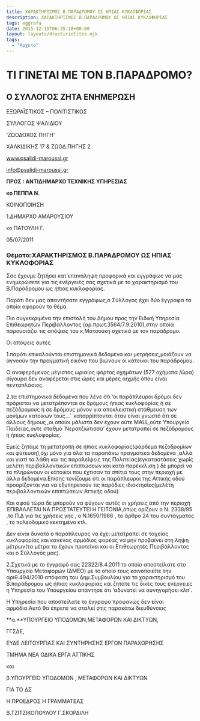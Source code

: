 ```yaml
---
title: ΧΑΡΑΚΤΗΡΙΣΜΟΣ Β.ΠΑΡΑΔΡΟΜΟΥ ΩΣ ΗΠΙΑΣ ΚΥΚΛΟΦΟΡΙΑΣ
description: ΧΑΡΑΚΤΗΡΙΣΜΟΣ Β.ΠΑΡΑΔΡΟΜΟΥ ΩΣ ΗΠΙΑΣ ΚΥΚΛΟΦΟΡΙΑΣ
tags: eggrafa
date: 2015-12-15T06:35:18+00:00
layout: layouts/drastiriotites.njk
tags:
  - "Αρχείο"
---
```


# ΤΙ ΓΙΝΕΤΑΙ ΜΕ ΤΟΝ Β.ΠΑΡΑΔΡΟΜΟ?

## Ο ΣΥΛΛΟΓΟΣ ΖΗΤΑ ΕΝΗΜΕΡΩΣΗ

<!-- excerpt -->

ΕΞΩΡΑΪΣΤΙΚΟΣ – ΠΟΛΙΤΙΣΤΙΚΟΣ

ΣΥΛΛΟΓΟΣ ΨΑΛΙΔΙΟΥ

‘ΖΩΟΔΟΧΟΣ ΠΗΓΗ’

ΧΑΛΚΙΔΙΚΗΣ 17 &amp; ΖΩΟΔ.ΠΗΓΗΣ 2

www.psalidi-maroussi.gr

info@psalidi-maroussi.gr

**ΠΡΟΣ : ΑΝΤΙΔΗΜΑΡΧΟ ΤΕΧΝΙΚΗΣ ΥΠΗΡΕΣΙΑΣ**

**κο ΠΕΠΠΑ Ν.**

ΚΟΙΝΟΠΟΙΗΣΗ

1.ΔΗΜΑΡΧΟ ΑΜΑΡΟΥΣΙΟΥ

κο ΠΑΤΟΥΛΗ Γ.

05/07/2011

### Θέματα:ΧΑΡΑΚΤΗΡΙΣΜΟΣ Β.ΠΑΡΑΔΡΟΜΟΥ ΩΣ ΗΠΙΑΣ ΚΥΚΛΟΦΟΡΙΑΣ

Σας έχουμε ζητήσει κατ΄επανάληψη προφορικά και εγγράφως να μας ενημερώσετε για τις ενέργειές σας σχετικά με το χαρακτηρισμό του Β.Παράδρομου ως ήπιας κυκλοφορίας.

Παρότι δεν μας απαντήσατε εγγράφως,ο Σύλλογος έχει δύο έγγραφα τα οποία αφορούν το θέμα.

Πιο συγκεκριμένα την επιστολή του Δήμου προς την Ειδική Υπηρεσία Επιθεωρητών Περιβάλλοντος (αρ.πρωτ.3564/7.9.2010),στην οποία παρουσιάζει τις απόψεις του κ,Ματσούκη σχετικά με τον παράδρομο.

Οι απόψεις αυτές

1.παρότι επικαλούνται επιστημονικά δεδομένα και μετρήσεις,μοιάζουν να αγνοούν την πραγματική εικόνα που βιώνουν οι κάτοικοι του παράδρομου.

Ο αναφερόμενος μέγιστος ωριαίος φόρτος οχημάτων (527 οχήματα /ώρα) σίγουρα δεν αναφέρεται στις ώρες και μέρες αιχμής όπου είναι πενταπλάσιος.

2.τα επιστημονικά δεδομένα που λένε ότι ‘οι παράπλευροι δρόμοι δεν πρόρισται να μετατρέπονται σε δρόμους ήπιας κυκλοφορίας ή σε πεζόδρομους ή σε δρόμους μόνον για αποκλειστική στάθμευση των μονίμων κατοίκων τους…’ ΄καταρρίπτονται όταν είναι γνωστό ότι σε άλλους δήμους ,οι οποίοι μάλιστα δεν έχουν ούτε MALL,ούτε Υπουργείο Παιδείας,ούτε σταθμό ΄Νερατζιώτισσα’ έχουν μετατραπεί σε πεζόδρομους ή ήπιας κυκλοφορίας.

Εμείς ζητάμε τη μετατροπή σε ήπιας κυκλοφορίας(φάρδεμα πεζοδρομίων και φύτευση),όχι μόνο για όλα τα παραπάνω πραγματικά δεδομένα ,αλλά και γιατί τα λάθη και τις παραλείψεις της Πολιτείας(εγκαταστάσεις χωρίς μελέτη περιβαλλοντικών επιπτώσεων και κατά παρέκκλιση ) δε μπορεί να τα πληρώνουν οι κάτοικοι που έχτισαν τα σπίτια τους στην περιοχή με άλλα δεδομένα.Eπίσης τονίζουμε ότι οι παράπλευροι της Αττικής οδού προορίζονται για να εξυπηρετούν τις παρόδιες ιδιοκτησίες(μελέτη περιβαλλοντικών επιπτώσεων Αττικής οδού).

Και αφού τώρα δε μπορούν να φύγουν αυτές οι χρήσεις από την περιοχή ΈΠΙΒΑΛΛΕΤΑΙ ΝΑ ΠΡΟΣΤΑΤΕΥΤΕΙ Η ΓΕΙΤΟΝΙΑ,όπως ορίζουν ο Ν. 2338/95 ,το Π.Δ για τις χρήσεις γης , ο Ν.1650/1986 , το άρθρο 24 του συντάγματος , το πολεοδομικό κεκτημένο κτλ.

Δεν είναι δυνατό ο παράπλευρος να έχει μετατραπεί σε ταχείας κυκλοφορίας και κανένας αρμόδιος φορέας να μην προβαίνει στη λήψη μέτρων(τα μέτρα τα έχουν προτείνει και οι Επιθεωρητές Περιβάλλοντος και ο Σύλλογός μας).

2.Σχετικά με το έγγραφό σας 22322/8.4.2011 το οποίο αποστείλατε στο Υπουργείο Μεταφορών (ΔΜΕΟ) με το οποίο τους κοινοποιείτε την αριθ.494/2010 απόφαση του Δημ.Συμβουλίου για το χαρακτηρισμό του Β.παράδρομου ως ήπιας κυκλοφορίας και ζητάτε τις δικές τους ενέργειες η Υπηρεσία του Υπουργείου απάντησε ότι ‘αδυνατεί να συνηγορήσει κλπ΄.

Η Υπηρεσία που αποστείλατε το έγγραφο προφανώς δεν είναι αρμόδια.Αυτό θα έπρεπε να σταλεί στις παρακάτω διευθύνσεις

**α.**ΥΠΟΥΡΓΕΙΟ ΥΠΟΔΟΜΩΝ,ΜΕΤΑΦΟΡΩΝ ΚΑΙ ΔΙΚΤΥΩΝ,

ΓΓΣΔΕ,

ΕΥΔΕ ΛΕΙΤΟΥΡΓΙΑΣ ΚΑΙ ΣΥΝΤΗΡΗΣΗΣ ΕΡΓΩΝ ΠΑΡΑΧΩΡΗΣΗΣ

ΤΜΗΜΑ ΝΕΑ ΟΔΙΚΑ ΕΡΓΑ ΑΤΤΙΚΗΣ

και

β.ΥΠΟΥΡΓΕΙΟ ΥΠΟΔΟΜΩΝ , ΜΕΤΑΦΟΡΩΝ ΚΑΙ ΔΙΚΤΥΩΝ

ΓΙΑ ΤΟ ΔΣ

Η ΠΡΟΕΔΡΟΣ Η ΓΡΑΜΜΑΤΕΑΣ

Β.ΤΖΙΤΖΙΚΟΠΟΥΛΟΥ Γ.ΣΚΟΡΔΙΛΗ
